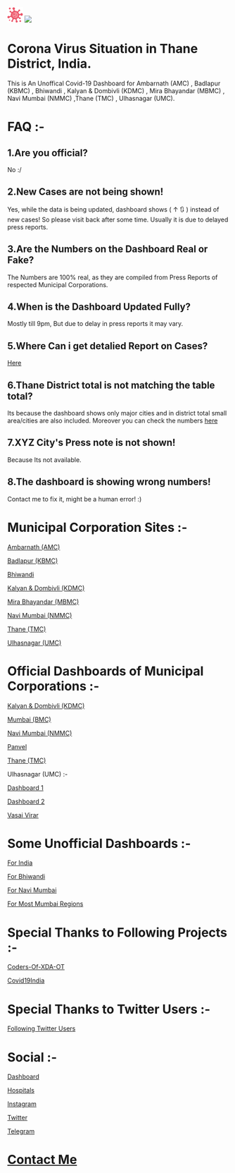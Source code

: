 <img src="https://raw.githubusercontent.com/covid19-thane/covid19-thane.github.io/master/icon.png"/>
<img src="http://hits.dwyl.com/covid19-thane/covid19-thanegithubio.svg"/>
<head>
	<meta charset="UTF-8">
	<meta http-equiv="Content-Security-Policy" content="upgrade-insecure-requests">
  <link rel="shortcut icon" href="https://raw.githubusercontent.com/covid19-thane/covid19-thane.github.io/master/icon.png" type="image/x-icon">
  </head>

# Corona Virus Situation in Thane District, India.

This is An Unoffical Covid-19 Dashboard  for Ambarnath (AMC) , Badlapur (KBMC) , Bhiwandi , Kalyan & Dombivli (KDMC) , Mira Bhayandar (MBMC) , Navi Mumbai (NMMC) ,Thane (TMC) , Ulhasnagar (UMC).

# FAQ :-

1.Are you official?
-----------------
No :/

2.New Cases are not being shown!
-
Yes, while the data is being updated, dashboard shows ( ↑ 🔃 ) instead of new cases!
So please visit back after some time. Usually it is due to delayed press reports.

3.Are the Numbers on the Dashboard Real or Fake?
-
The Numbers are 100% real, as they are compiled from Press Reports of respected Municipal Corporations.

4.When is the Dashboard Updated Fully?
-
Mostly till 9pm, But due to delay in press reports it may vary.

5.Where Can i get detalied Report on Cases?
-
[Here](https://covid19-thane.github.io/#source)

6.Thane District total is not matching the table total?
-
Its because the dashboard shows only major cities and in district total small area/cities are also included.
Moreover you can check the numbers [here](https://experience.arcgis.com/experience/8167a61f882a4af4b9098e947dfd589f/)

7.XYZ City's Press note is not shown!
-
Because Its not available.

8.The dashboard is showing wrong numbers!
-
Contact me to fix it, might be a human error! :)

# Municipal Corporation Sites :-

[Ambarnath (AMC)](https://ambarnathcouncil.net/)

[Badlapur (KBMC)](https://kbmc.gov.in/)

[Bhiwandi](https://bncmc.gov.in/)

[Kalyan & Dombivli (KDMC)](https://www.kdmc.gov.in/)

[Mira Bhayandar (MBMC)](https://www.mbmc.gov.in/)

[Navi Mumbai (NMMC)](https://www.nmmc.gov.in/)

[Thane (TMC)](https://thanecity.gov.in/)

[Ulhasnagar (UMC)](https://umc.gov.in/)

# Official Dashboards of Municipal Corporations :-

[Kalyan & Dombivli (KDMC)](https://kdmc-coronavirus-response-skdcl.hub.arcgis.com/)

[Mumbai (BMC)](https://stopcoronavirus.mcgm.gov.in/)

[Navi Mumbai (NMMC)](http://nmmccovid19.in/)

[Panvel](http://panvelcovidcare.cdaat.in/)

[Thane (TMC)](https://essentials.thanecity.gov.in/)

Ulhasnagar (UMC) :-

[Dashboard 1](http://covid.umcgov.in/dashboard2.aspx)

[Dashboard 2](https://arcg.is/rPOTq)

[Vasai Virar](https://vvcmc.in/vvmc/corona/local_host/index.html)

# Some Unofficial Dashboards :-

[For India](https://www.covid19india.org/)

[For Bhiwandi](https://bhiwandi.xyz/)

[For Navi Mumbai](https://navimumbai.city/)

[For Most Mumbai Regions](https://www.cotracker.in/)

# Special Thanks to Following Projects :-

[Coders-Of-XDA-OT](https://github.com/Coders-Of-XDA-OT/)

[Covid19India](https://github.com/covid19india/)

# Special Thanks to Twitter Users :-

[Following Twitter Users](https://twitter.com/Covid19Thane/following)

# Social :-

[Dashboard](https://covid19-thane.github.io)

[Hospitals](https://covid19-thane.github.io/hospitals)

[Instagram](https://instagram.com/Covid19Thane)

[Twitter](https://twitter.com/Covid19Thane)

[Telegram](https://t.me/Covid19Thane)

# [Contact Me](https://t.me/rushiranpise)
